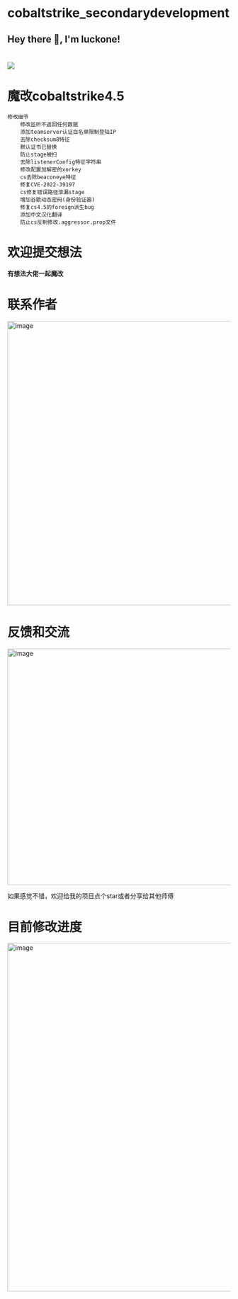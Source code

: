 # cobaltstrike_secondarydevelopment

## Hey there 👋, I'm luckone!


<h1 >
<a href="https://www.iis.cm">
<img src="https://readme-typing-svg.herokuapp.com/?font=ubuntu&color=%23B335F7&size=22&vCenter=true&height=40&lines=Hi+Nice+to+see+you+👋;%E5%97%A8%20%E5%BE%88%E9%AB%98%E5%85%B4%E8%A7%81%E5%88%B0%E4%BD%A0👋">
  </a>
</h1>  



# 魔改cobaltstrike4.5

```
修改细节
    修改监听不返回任何数据
    添加teamserver认证白名单限制登陆IP
    去除checksum8特征
    默认证书已替换
    防止stage被扫
    去除listenerConfig特征字符串
    修改配置加解密的xorkey
    cs去除beaconeye特征
    修复CVE-2022-39197
    cs修复错误路径泄漏stage
    增加谷歌动态密码(身份验证器)
    修复cs4.5的foreign派生bug
    添加中文汉化翻译
    防止cs反制修改.aggressor.prop文件
```


# 欢迎提交想法

**有想法大佬一起魔改**

# 联系作者

<img width="642" alt="image" src="https://user-images.githubusercontent.com/59011386/205479492-6b021746-6a83-41ea-afc4-9002fc3449b5.png">

# 反馈和交流
<img width="534" alt="image" src="https://user-images.githubusercontent.com/59011386/205480167-0214d27e-9a86-4ab8-ad76-467dca4c43e4.png">

如果感觉不错，欢迎给我的项目点个star或者分享给其他师傅

# 目前修改进度

<img width="787" alt="image" src="https://user-images.githubusercontent.com/59011386/202851309-6fd805a6-cf70-4e91-957e-f6e8061a88f2.png">


